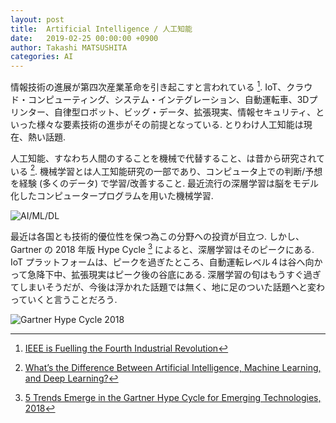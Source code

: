 ```yaml
---
layout: post
title:  Artificial Intelligence / 人工知能
date:   2019-02-25 00:00:00 +0900
author: Takashi MATSUSHITA
categories: AI
---
```


情報技術の進展が第四次産業革命を引き起こすと言われている [^1].
IoT、クラウド・コンピューティング、システム・インテグレーション、自動運転車、3Dプリンター、自律型ロボット、ビッグ・データ、拡張現実、情報セキュリティ、といった様々な要素技術の進歩がその前提となっている. とりわけ人工知能は現在、熱い話題.

人工知能、すなわち人間のすることを機械で代替すること、は昔から研究されている [^2].
機械学習とは人工知能研究の一部であり、コンピュータ上での判断/予想を経験 (多くのデータ) で学習/改善すること. 最近流行の深層学習は脳をモデル化したコンピュータープログラムを用いた機械学習.

![AI/ML/DL](https://blogs.nvidia.com/wp-content/uploads/2016/07/Deep_Learning_Icons_R5_PNG.jpg.png)

最近は各国とも技術的優位性を保つ為この分野への投資が目立つ.
しかし、Gartner の 2018 年版 Hype Cycle [^3] によると、深層学習はそのピークにある.
IoT プラットフォームは、ピークを過ぎたところ、自動運転レベル４は谷へ向かって急降下中、拡張現実はピーク後の谷底にある. 深層学習の旬はもうすぐ過ぎてしまいそうだが、今後は浮かれた話題では無く、地に足のついた話題へと変わっていくと言うことだろう.

![Gartner Hype Cycle 2018](https://blogs.gartner.com/smarterwithgartner/files/2018/08/PR_490866_5_Trends_in_the_Emerging_Tech_Hype_Cycle_2018_Hype_Cycle-1024x866.png)


[^1]: [IEEE is Fuelling the Fourth Industrial Revolution](https://innovate.ieee.org/innovation-spotlight-ieee-fueling-fourth-industrial-revolution/)

[^2]: [What’s the Difference Between Artificial Intelligence, Machine Learning, and Deep Learning?](https://blogs.nvidia.com/blog/2016/07/29/whats-difference-artificial-intelligence-machine-learning-deep-learning-ai/)

[^3]:[5 Trends Emerge in the Gartner Hype Cycle for Emerging Technologies, 2018](https://www.gartner.com/smarterwithgartner/5-trends-emerge-in-gartner-hype-cycle-for-emerging-technologies-2018/)

